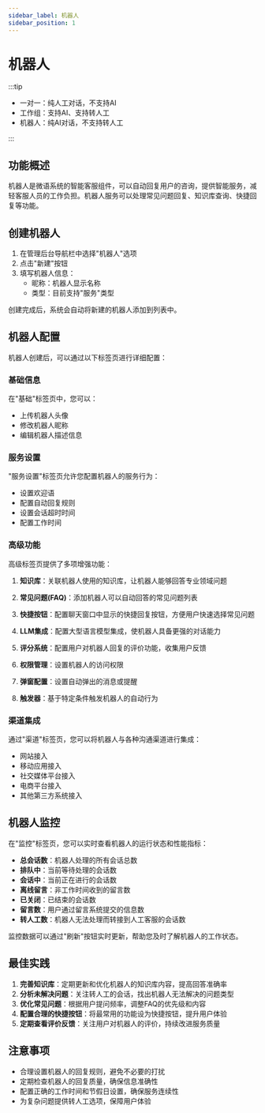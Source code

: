 ```yaml
---
sidebar_label: 机器人
sidebar_position: 1
---
```


# 机器人

:::tip

- 一对一：纯人工对话，不支持AI
- 工作组：支持AI、支持转人工
- 机器人：纯AI对话，不支持转人工

:::

## 功能概述

机器人是微语系统的智能客服组件，可以自动回复用户的咨询，提供智能服务，减轻客服人员的工作负担。机器人服务可以处理常见问题回复、知识库查询、快捷回复等功能。

## 创建机器人

1. 在管理后台导航栏中选择"机器人"选项
2. 点击"新建"按钮
3. 填写机器人信息：
   - 昵称：机器人显示名称
   - 类型：目前支持"服务"类型

创建完成后，系统会自动将新建的机器人添加到列表中。

## 机器人配置

机器人创建后，可以通过以下标签页进行详细配置：

### 基础信息

在"基础"标签页中，您可以：

- 上传机器人头像
- 修改机器人昵称
- 编辑机器人描述信息

### 服务设置

"服务设置"标签页允许您配置机器人的服务行为：

- 设置欢迎语
- 配置自动回复规则
- 设置会话超时时间
- 配置工作时间

### 高级功能

高级标签页提供了多项增强功能：

1. **知识库**：关联机器人使用的知识库，让机器人能够回答专业领域问题

2. **常见问题(FAQ)**：添加机器人可以自动回答的常见问题列表

3. **快捷按钮**：配置聊天窗口中显示的快捷回复按钮，方便用户快速选择常见问题

4. **LLM集成**：配置大型语言模型集成，使机器人具备更强的对话能力

5. **评分系统**：配置用户对机器人回复的评价功能，收集用户反馈

6. **权限管理**：设置机器人的访问权限

7. **弹窗配置**：设置自动弹出的消息或提醒

8. **触发器**：基于特定条件触发机器人的自动行为

### 渠道集成

通过"渠道"标签页，您可以将机器人与各种沟通渠道进行集成：

- 网站接入
- 移动应用接入
- 社交媒体平台接入
- 电商平台接入
- 其他第三方系统接入

## 机器人监控

在"监控"标签页，您可以实时查看机器人的运行状态和性能指标：

- **总会话数**：机器人处理的所有会话总数
- **排队中**：当前等待处理的会话数
- **会话中**：当前正在进行的会话数
- **离线留言**：非工作时间收到的留言数
- **已关闭**：已结束的会话数
- **留言数**：用户通过留言系统提交的信息数
- **转人工数**：机器人无法处理而转接到人工客服的会话数

监控数据可以通过"刷新"按钮实时更新，帮助您及时了解机器人的工作状态。

## 最佳实践

1. **完善知识库**：定期更新和优化机器人的知识库内容，提高回答准确率
2. **分析未解决问题**：关注转人工的会话，找出机器人无法解决的问题类型
3. **优化常见问题**：根据用户提问频率，调整FAQ的优先级和内容
4. **配置合理的快捷按钮**：将最常用的功能设为快捷按钮，提升用户体验
5. **定期查看评价反馈**：关注用户对机器人的评价，持续改进服务质量

## 注意事项

- 合理设置机器人的回复规则，避免不必要的打扰
- 定期检查机器人的回复质量，确保信息准确性
- 配置正确的工作时间和节假日设置，确保服务连续性
- 为复杂问题提供转人工选项，保障用户体验
